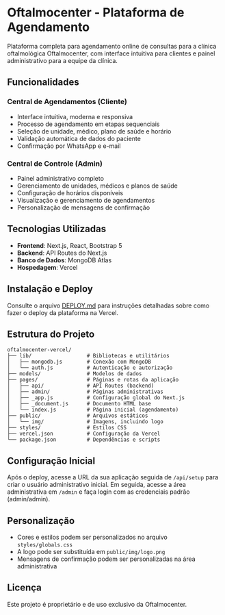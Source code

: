 # Oftalmocenter - Plataforma de Agendamento

Plataforma completa para agendamento online de consultas para a clínica oftalmológica Oftalmocenter, com interface intuitiva para clientes e painel administrativo para a equipe da clínica.

## Funcionalidades

### Central de Agendamentos (Cliente)
- Interface intuitiva, moderna e responsiva
- Processo de agendamento em etapas sequenciais
- Seleção de unidade, médico, plano de saúde e horário
- Validação automática de dados do paciente
- Confirmação por WhatsApp e e-mail

### Central de Controle (Admin)
- Painel administrativo completo
- Gerenciamento de unidades, médicos e planos de saúde
- Configuração de horários disponíveis
- Visualização e gerenciamento de agendamentos
- Personalização de mensagens de confirmação

## Tecnologias Utilizadas

- **Frontend**: Next.js, React, Bootstrap 5
- **Backend**: API Routes do Next.js
- **Banco de Dados**: MongoDB Atlas
- **Hospedagem**: Vercel

## Instalação e Deploy

Consulte o arquivo [DEPLOY.md](DEPLOY.md) para instruções detalhadas sobre como fazer o deploy da plataforma na Vercel.

## Estrutura do Projeto

```
oftalmocenter-vercel/
├── lib/                  # Bibliotecas e utilitários
│   ├── mongodb.js        # Conexão com MongoDB
│   └── auth.js           # Autenticação e autorização
├── models/               # Modelos de dados
├── pages/                # Páginas e rotas da aplicação
│   ├── api/              # API Routes (backend)
│   ├── admin/            # Páginas administrativas
│   ├── _app.js           # Configuração global do Next.js
│   ├── _document.js      # Documento HTML base
│   └── index.js          # Página inicial (agendamento)
├── public/               # Arquivos estáticos
│   └── img/              # Imagens, incluindo logo
├── styles/               # Estilos CSS
├── vercel.json           # Configuração da Vercel
└── package.json          # Dependências e scripts
```

## Configuração Inicial

Após o deploy, acesse a URL da sua aplicação seguida de `/api/setup` para criar o usuário administrativo inicial. Em seguida, acesse a área administrativa em `/admin` e faça login com as credenciais padrão (admin/admin).

## Personalização

- Cores e estilos podem ser personalizados no arquivo `styles/globals.css`
- A logo pode ser substituída em `public/img/logo.png`
- Mensagens de confirmação podem ser personalizadas na área administrativa

## Licença

Este projeto é proprietário e de uso exclusivo da Oftalmocenter.
